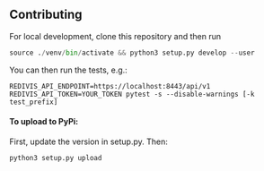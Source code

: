 
## Contributing
For local development, clone this repository and then run
```py
source ./venv/bin/activate && python3 setup.py develop --user
```
You can then run the tests, e.g.: 
```
REDIVIS_API_ENDPOINT=https://localhost:8443/api/v1 REDIVIS_API_TOKEN=YOUR_TOKEN pytest -s --disable-warnings [-k test_prefix]
```
#### To upload to PyPi:  
First, update the version in setup.py. Then:
```
python3 setup.py upload
```